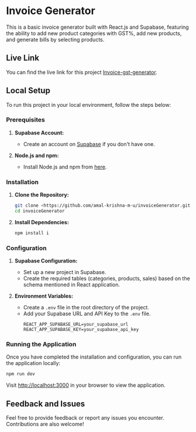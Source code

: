 # Invoice Generator

This is a basic invoice generator built with React.js and Supabase, featuring the ability to add new product categories with GST%, add new products, and generate bills by selecting products.

## Live Link
You can find the live link for this project [Invoice-gst-generator](https://invoice-gst-generator.netlify.app).

## Local Setup

To run this project in your local environment, follow the steps below:

### Prerequisites

1. **Supabase Account:**
   - Create an account on [Supabase](https://supabase.io/) if you don't have one.

2. **Node.js and npm:**
   - Install Node.js and npm from [here](https://nodejs.org/).

### Installation

1. **Clone the Repository:**
   ```bash
   git clone <https://github.com/amal-krishna-m-u/invoiceGenerator.git>
   cd invoiceGenerator
   ```

2. **Install Dependencies:**
   ```bash
   npm install i
   ```

### Configuration

1. **Supabase Configuration:**
   - Set up a new project in Supabase.
   - Create the required tables (categories, products, sales) based on the schema mentioned in  React application.

2. **Environment Variables:**
   - Create a `.env` file in the root directory of the project.
   - Add your Supabase URL and API Key to the `.env` file.
     ```env
     REACT_APP_SUPABASE_URL=your_supabase_url
     REACT_APP_SUPABASE_KEY=your_supabase_api_key
     ```

### Running the Application

Once you have completed the installation and configuration, you can run the application locally:

```bash
npm run dev
```

Visit [http://localhost:3000](http://localhost:3000) in your browser to view the application.

## Feedback and Issues

Feel free to provide feedback or report any issues you encounter. Contributions are also welcome!